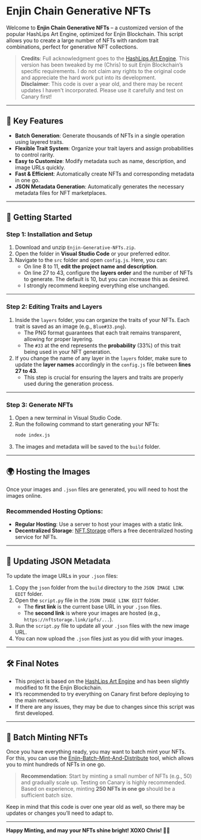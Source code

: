 
# Enjin Chain Generative NFTs

Welcome to **Enjin Chain Generative NFTs** – a customized version of the popular HashLips Art Engine, optimized for Enjin Blockchain. This script allows you to create a large number of NFTs with random trait combinations, perfect for generative NFT collections.

> **Credits**: Full acknowledgment goes to the [HashLips Art Engine](https://github.com/HashLips/hashlips_art_engine). This version has been tweaked by me (Chris) to suit Enjin Blockchain’s specific requirements. I do not claim any rights to the original code and appreciate the hard work put into its development.  
> **Disclaimer**: This code is over a year old, and there may be recent updates I haven't incorporated. Please use it carefully and test on Canary first!

---

## 🌟 Key Features

- **Batch Generation**: Generate thousands of NFTs in a single operation using layered traits.
- **Flexible Trait System**: Organize your trait layers and assign probabilities to control rarity.
- **Easy to Customize**: Modify metadata such as name, description, and image URLs quickly.
- **Fast & Efficient**: Automatically create NFTs and corresponding metadata in one go.
- **JSON Metadata Generation**: Automatically generates the necessary metadata files for NFT marketplaces.

---

## 🚀 Getting Started

### Step 1: Installation and Setup

1. Download and unzip `Enjin-Generative-NFTs.zip`.
2. Open the folder in **Visual Studio Code** or your preferred editor.
3. Navigate to the `src` folder and open `config.js`. Here, you can:
   - On line 8 to 11, **edit the project name and description**.
   - On line 27 to 43, configure the **layers order** and the number of NFTs to generate. The default is 10, but you can increase this as desired.
   - I strongly recommend keeping everything else unchanged.

---

### Step 2: Editing Traits and Layers

1. Inside the `layers` folder, you can organize the traits of your NFTs. Each trait is saved as an image (e.g., `Blue#33.png`).
   - The PNG format guarantees that each trait remains transparent, allowing for proper layering.
   - The `#33` at the end represents the **probability** (33%) of this trait being used in your NFT generation.
2. If you change the name of any layer in the `layers` folder, make sure to update the **layer names** accordingly in the `config.js` file between **lines 27 to 43**.
   - This step is crucial for ensuring the layers and traits are properly used during the generation process.

---

### Step 3: Generate NFTs

1. Open a new terminal in Visual Studio Code.
2. Run the following command to start generating your NFTs:
   ```bash
   node index.js
   ```
3. The images and metadata will be saved to the `build` folder.

---

## 🌍 Hosting the Images

Once your images and `.json` files are generated, you will need to host the images online.

### Recommended Hosting Options:
- **Regular Hosting**: Use a server to host your images with a static link.
- **Decentralized Storage**: [NFT.Storage](https://nft.storage) offers a free decentralized hosting service for NFTs.

---

## 🔄 Updating JSON Metadata

To update the image URLs in your `.json` files:

1. Copy the `json` folder from the `build` directory to the `JSON IMAGE LINK EDIT` folder.
2. Open the `script.py` file in the `JSON IMAGE LINK EDIT` folder.
   - The **first link** is the current base URL in your `.json` files.
   - The **second link** is where your images are hosted (e.g., `https://nftstorage.link/ipfs/...`).
3. Run the `script.py` file to update all your `.json` files with the new image URL.
4. You can now upload the `.json` files just as you did with your images.

---

## 🛠 Final Notes

- This project is based on the [HashLips Art Engine](https://github.com/HashLips/hashlips_art_engine) and has been slightly modified to fit the Enjin Blockchain.
- It’s recommended to try everything on Canary first before deploying to the main network.
- If there are any issues, they may be due to changes since this script was first developed.

---

## 🚀 Batch Minting NFTs

Once you have everything ready, you may want to batch mint your NFTs. For this, you can use the [Enjin-Batch-Mint-And-Distribute](https://github.com/Chris21t/Enjin-NFT-Tools/tree/master/Enjin-Batch-Mint-And-Distribute) tool, which allows you to mint hundreds of NFTs in one go.

> **Recommendation**: Start by minting a small number of NFTs (e.g., 50) and gradually scale up. Testing on Canary is highly recommended. Based on experience, minting **250 NFTs in one go** should be a sufficient batch size.

Keep in mind that this code is over one year old as well, so there may be updates or changes you’ll need to adapt to.

---

**Happy Minting, and may your NFTs shine bright! XOXO Chris! 🎨🚀**
